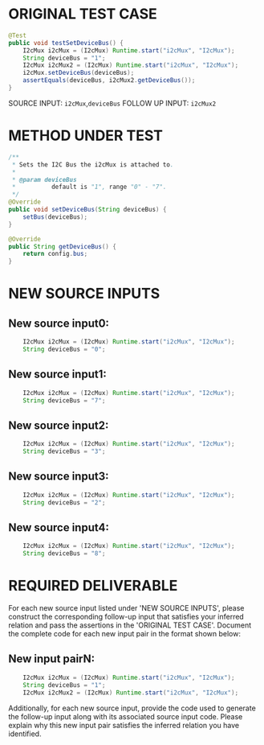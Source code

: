 # ORIGINAL TEST CASE
```java
@Test
public void testSetDeviceBus() {
    I2cMux i2cMux = (I2cMux) Runtime.start("i2cMux", "I2cMux");
    String deviceBus = "1";
    I2cMux i2cMux2 = (I2cMux) Runtime.start("i2cMux", "I2cMux");
    i2cMux.setDeviceBus(deviceBus);
    assertEquals(deviceBus, i2cMux2.getDeviceBus());
}

```
SOURCE INPUT: `i2cMux`,`deviceBus`
FOLLOW UP INPUT: `i2cMux2`


# METHOD UNDER TEST
```java
/**
 * Sets the I2C Bus the i2cMux is attached to.
 *
 * @param deviceBus
 *          default is "1", range "0" - "7".
 */
@Override
public void setDeviceBus(String deviceBus) {
    setBus(deviceBus);
}

@Override
public String getDeviceBus() {
    return config.bus;
}

```


# NEW SOURCE INPUTS
## New source input0:
```java
    I2cMux i2cMux = (I2cMux) Runtime.start("i2cMux", "I2cMux");
    String deviceBus = "0";
```

## New source input1:
```java
    I2cMux i2cMux = (I2cMux) Runtime.start("i2cMux", "I2cMux");
    String deviceBus = "7";
```

## New source input2:
```java
    I2cMux i2cMux = (I2cMux) Runtime.start("i2cMux", "I2cMux");
    String deviceBus = "3";
```

## New source input3:
```java
    I2cMux i2cMux = (I2cMux) Runtime.start("i2cMux", "I2cMux");
    String deviceBus = "2";
```

## New source input4:
```java
    I2cMux i2cMux = (I2cMux) Runtime.start("i2cMux", "I2cMux");
    String deviceBus = "8";
```



# REQUIRED DELIVERABLE
For each new source input listed under 'NEW SOURCE INPUTS', please construct the corresponding follow-up input that satisfies your inferred relation and pass the assertions in the 'ORIGINAL TEST CASE'. Document the complete code for each new input pair in the format shown below:
## New input pairN:
```java
    I2cMux i2cMux = (I2cMux) Runtime.start("i2cMux", "I2cMux");
    String deviceBus = "1";
    I2cMux i2cMux2 = (I2cMux) Runtime.start("i2cMux", "I2cMux");
```

Additionally, for each new source input, provide the code used to generate the follow-up input along with its associated source input code. Please explain why this new input pair satisfies the inferred relation you have identified.